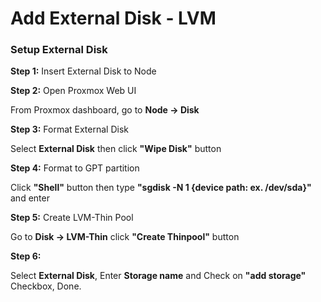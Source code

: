 # Add External Disk - LVM

### Setup External Disk

**Step 1:** Insert External Disk to Node

**Step 2:** Open Proxmox Web UI

From Proxmox dashboard, go to <strong>Node -> Disk</strong>

**Step 3:** Format External Disk

Select <strong>External Disk</strong> then click <strong>"Wipe Disk"</strong> button

**Step 4:** Format to GPT partition

Click <strong>"Shell"</strong> button then type <strong>"sgdisk -N 1 {device path: ex. /dev/sda}"</strong> and enter

**Step 5:** Create LVM-Thin Pool

Go to <strong>Disk -> LVM-Thin</strong> click <strong>"Create Thinpool"</strong> button

**Step 6:**

Select <strong>External Disk</strong>, Enter <strong>Storage name</strong> and Check on <strong>"add storage"</strong> Checkbox, Done.
